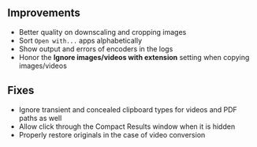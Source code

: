 ## Improvements

- Better quality on downscaling and cropping images
- Sort `Open with...` apps alphabetically
- Show output and errors of encoders in the logs
- Honor the **Ignore images/videos with extension** setting when copying images/videos

## Fixes

- Ignore transient and concealed clipboard types for videos and PDF paths as well
- Allow click through the Compact Results window when it is hidden
- Properly restore originals in the case of video conversion
